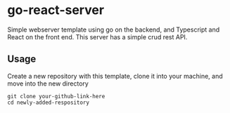 # go-react-server
Simple webserver template using go on the backend, and Typescript and React on the front end. This server has a simple crud rest API. 

## Usage
Create a new repository with this template, clone it into your machine, and move into the new directory

```
git clone your-github-link-here
cd newly-added-respository
```
